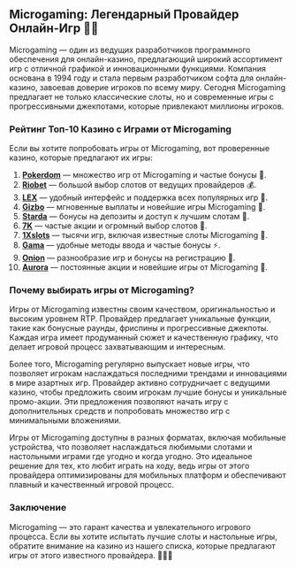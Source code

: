 ## Microgaming: Легендарный Провайдер Онлайн-Игр 🎰🌟

Microgaming — один из ведущих разработчиков программного обеспечения для онлайн-казино, предлагающий широкий ассортимент игр с отличной графикой и инновационными функциями. Компания основана в 1994 году и стала первым разработчиком софта для онлайн-казино, завоевав доверие игроков по всему миру. Сегодня Microgaming предлагает не только классические слоты, но и современные игры с прогрессивными джекпотами, которые привлекают миллионы игроков.

### Рейтинг Топ-10 Казино с Играми от Microgaming

Если вы хотите попробовать игры от Microgaming, вот проверенные казино, которые предлагают их игры:

1. **[Pokerdom](https://brandplay.link/4k77v2yx)** — множество игр от Microgaming и частые бонусы 🎲.
2. **[Riobet](https://brandplay.link/7xBLTPyj)** — большой выбор слотов от ведущих провайдеров 💰.
3. **[LEX](https://brandplay.link/zW4hdDFV)** — удобный интерфейс и поддержка всех популярных игр 🎉.
4. **[Gizbo](https://brandplay.link/bprXw4YV)** — мгновенные выплаты и новейшие игры Microgaming 🎁.
5. **[Starda](https://brandplay.link/fB7xwRFL)** — бонусы на депозиты и доступ к лучшим слотам 🎈.
6. **[7K](https://brandplay.link/BvQyFShp)** — частые акции и огромный выбор слотов 🎯.
7. **[1Xslots](https://brandplay.link/hSB1khtr)** — тысячи игр, включая известные слоты Microgaming 🌟.
8. **[Gama](https://brandplay.link/j6NMKsDz)** — удобные методы ввода и частые бонусы ⚡.
9. **[Onion](https://brandplay.link/zBGRVpQ9)** — разнообразие игр и бонусы на регистрацию 🎰.
10. **[Aurora](https://10trafic-stat2.com/click/668546556bcc6313411604bd/6766/13032/subaccount)** — постоянные акции и новейшие игры от Microgaming 💎.

### Почему выбирать игры от Microgaming?

Игры от Microgaming известны своим качеством, оригинальностью и высоким уровнем RTP. Провайдер предлагает уникальные функции, такие как бонусные раунды, фриспины и прогрессивные джекпоты. Каждая игра имеет продуманный сюжет и качественную графику, что делает игровой процесс захватывающим и интересным.

Более того, Microgaming регулярно выпускает новые игры, что позволяет игрокам наслаждаться последними трендами и инновациями в мире азартных игр. Провайдер активно сотрудничает с ведущими казино, чтобы предложить своим игрокам лучшие бонусы и уникальные промо-акции. Эти предложения позволяют начать игру с дополнительных средств и попробовать множество игр с минимальными вложениями.

Игры от Microgaming доступны в разных форматах, включая мобильные устройства, что позволяет наслаждаться любимыми слотами и настольными играми где угодно и когда угодно. Это идеальное решение для тех, кто любит играть на ходу, ведь игры от этого провайдера оптимизированы для мобильных платформ и обеспечивают плавный и качественный игровой процесс.

### Заключение

Microgaming — это гарант качества и увлекательного игрового процесса. Если вы хотите испытать лучшие слоты и настольные игры, обратите внимание на казино из нашего списка, которые предлагают игры от этого известного провайдера. 🎉🎰💸
